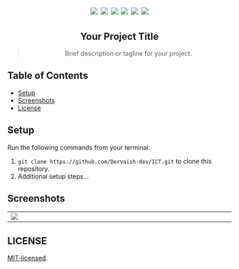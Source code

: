 <h1 align="center">
  <img src="![1](https://github.com/Dervaish-dev/ICT/assets/127773397/897efce2-13bc-4dbf-8b0b-d0a1cf21efc3)" />
  <img src="![2](https://github.com/Dervaish-dev/ICT/assets/127773397/fcfecefa-7712-4601-9f5b-4706cb3f7827)" />
  <img src="![3](https://github.com/Dervaish-dev/ICT/assets/127773397/d858887e-9f0c-4be7-93a6-fec3637a4dfe)" />
  <img src="![4](https://github.com/Dervaish-dev/ICT/assets/127773397/00a0438a-4e53-4d8d-9e99-b37c5baf10c3)" />
  <img src="![5](https://github.com/Dervaish-dev/ICT/assets/127773397/572bb7a4-4b0f-4e64-809b-2c2dcb4a5b8e)" />
  <img src="![6](https://github.com/Dervaish-dev/ICT/assets/127773397/19e69fd1-3039-4106-b60b-ca4af6cbfa0e)" />
</h1>

<h2 align="center">Your Project Title</h2>

<blockquote align="center">Brief description or tagline for your project.</blockquote>

## Table of Contents
- [Setup](#setup)
- [Screenshots](#screenshots)
- [License](#license)

## Setup

Run the following commands from your terminal:

1. `git clone https://github.com/Dervaish-dev/ICT.git` to clone this repository.
2. Additional setup steps...

## Screenshots

<table width="100%">
  <tbody>
    <tr>
      <td width="1%"><img src="https://github.com/Dervaish-dev/ICT/assets/127773397/da7ecddc-d8b7-4497-aa17-f0667c6282b1" /></td>
      <!-- Add more images as needed -->
    </tr>
  </tbody>
</table>

## LICENSE

[MIT-licensed](https://github.com/Dervaish-dev/ICT/blob/main/LICENSE).
